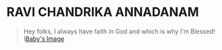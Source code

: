 # RAVI CHANDRIKA ANNADANAM 
>Hey folks, I always have faith in God and which is why I'm Blessed! 
I[Baby's Image](baby.jpg)